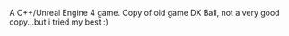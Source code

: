 A C++/Unreal Engine 4 game. 
Copy of old game DX Ball, not a very good copy...but i tried my best :)
